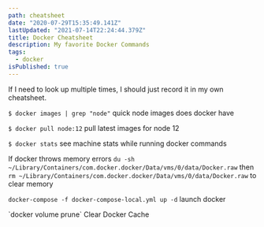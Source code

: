 ```yaml
---
path: cheatsheet
date: "2020-07-29T15:35:49.141Z"
lastUpdated: "2021-07-14T22:24:44.379Z"
title: Docker Cheatsheet
description: My favorite Docker Commands
tags:
  - docker
isPublished: true
---
```


If I need to look up multiple times, I should just record it in my own cheatsheet.

`$ docker images | grep "node"` quick node images does docker have

`$ docker pull node:12` pull latest images for node 12

`$ docker stats` see machine stats while running docker commands

If docker throws memory errors `du -sh ~/Library/Containers/com.docker.docker/Data/vms/0/data/Docker.raw` then `rm ~/Library/Containers/com.docker.docker/Data/vms/0/data/Docker.raw` to clear memory

`docker-compose -f docker-compose-local.yml up -d` launch docker

\`docker volume prune\` Clear Docker Cache
